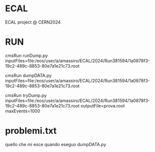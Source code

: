 # ECAL
ECAL project @ CERN2024

# RUN 

cmsRun runDump.py inputFiles=file:/eos/user/a/amassiro/ECAL/2024/Run381594/1a0878f3-19c2-489c-8853-80e7a1e21c73.root

cmsRun dumpDATA.py inputFiles=file:/eos/user/a/amassiro/ECAL/2024/Run381594/1a0878f3-19c2-489c-8853-80e7a1e21c73.root

cmsRun tryDump.py inputFiles=file:/eos/user/a/amassiro/ECAL/2024/Run381594/1a0878f3-19c2-489c-8853-80e7a1e21c73.root outputFile=prova.root maxEvents=1000

# problemi.txt

quello che mi esce quando eseguo dumpDATA.py
